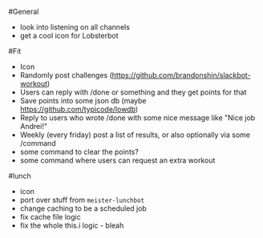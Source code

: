 #General
- look into listening on all channels
- get a cool icon for Lobsterbot

#Fit

- Icon
- Randomly post challenges (https://github.com/brandonshin/slackbot-workout)
- Users can reply with /done or something and they get points for that
- Save points into some json db (maybe https://github.com/typicode/lowdb)
- Reply to users who wrote /done with some nice message like "Nice job Andrei!"
- Weekly (every friday) post a list of results, or also optionally via some /command
- some command to clear the points?
- some command where users can request an extra workout

#lunch
- icon
- port over stuff from `meister-lunchbot`
- change caching to be a scheduled job
- fix cache file logic
- fix the whole this.i logic - bleah
